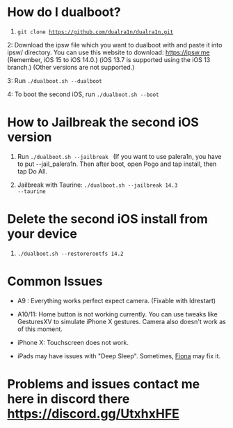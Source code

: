 # How do I dualboot?


1. <code>git clone https://github.com/dualra1n/dualra1n.git</code>

2: Download the ipsw file which you want to dualboot with and paste it into ipsw/ directory. You can use this website to download: https://ipsw.me (Remember, iOS 15 to iOS 14.0.) (iOS 13.7 is supported using the iOS 13 branch.) (Other versions are not supported.)


3: Run <code>./dualboot.sh --dualboot <version you want to dualboot with></code>

4: To boot the second iOS, run <code>./dualboot.sh --boot</code>


# How to Jailbreak the second iOS version  

1) Run <code>./dualboot.sh --jailbreak <version></code> (If you want to use palera1n, you have to put --jail_palera1n. Then after boot, open Pogo and tap install, then tap Do All.

2) Jailbreak with Taurine: <code>./dualboot.sh --jailbreak 14.3 --taurine</code>

# Delete the second iOS install from your device
1) <code>./dualboot.sh --restorerootfs 14.2</code>


# Common Issues

- A9 : Everything works perfect expect camera. (Fixable with ldrestart)


- A10/11: Home button is not working currently. You can use tweaks like GesturesXV to simulate iPhone X gestures. Camera also doesn't work as of this moment.


- iPhone X: Touchscreen does not work.

- iPads may have issues with "Deep Sleep". Sometimes, [Fiona](https://www.ios-repo-updates.com/repository/julioverne-s-repo/package/com.julioverne.fiona/) may fix it.


# Problems and issues contact me here in discord there https://discord.gg/UtxhxHFE
